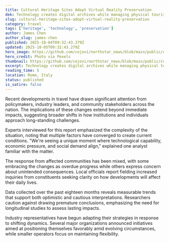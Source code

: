 ```yaml
---
title: Cultural Heritage Sites Adopt Virtual Reality Preservation
dek: Technology creates digital archives while managing physical tourism
slug: cultural-heritage-sites-adopt-virtual-reality-preservation
category: travel
tags: ['heritage', 'technology', 'preservation']
author: James Chen
author_slug: james-chen
published: 2025-10-04T09:32:43.279Z
updated: 2025-10-05T09:32:43.279Z
hero_image: https://github.com/cojovi/northstar_news/blob/main/public/cultural-heritage-sites-adopt-virtual.png?raw=true
hero_credit: Photo via Pexels
thumbnail: https://github.com/cojovi/northstar_news/blob/main/public/cultural-heritage-sites-adopt-virtual.png?raw=true
excerpt: Technology creates digital archives while managing physical tourism
reading_time: 5
location: Rome, Italy
status: published
is_satire: false
---
```


Recent developments in travel have drawn significant attention from policymakers, industry leaders, and community stakeholders across the nation. The implications of these changes extend beyond immediate impacts, suggesting broader shifts in how institutions and individuals approach long-standing challenges.

Experts interviewed for this report emphasized the complexity of the situation, noting that multiple factors have converged to create current conditions. "We're seeing a unique moment where technological capability, economic pressure, and social demand align," explained one analyst familiar with the matter.

The response from affected communities has been mixed, with some embracing the changes as overdue progress while others express concern about unintended consequences. Local officials report fielding increased inquiries from constituents seeking clarity on how developments will affect their daily lives.

Data collected over the past eighteen months reveals measurable trends that support both optimistic and cautious interpretations. Researchers caution against drawing premature conclusions, emphasizing the need for longitudinal studies to assess lasting impacts.

Industry representatives have begun adapting their strategies in response to shifting dynamics. Several major organizations announced initiatives aimed at positioning themselves favorably amid evolving circumstances, while smaller operators focus on maintaining flexibility.